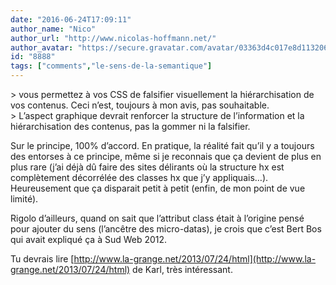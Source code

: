```yaml
---
date: "2016-06-24T17:09:11"
author_name: "Nico"
author_url: "http://www.nicolas-hoffmann.net/"
author_avatar: "https://secure.gravatar.com/avatar/03363d4c017e8d11320687f2efa722a0"
id: "8888"
tags: ["comments","le-sens-de-la-semantique"]
---
```

\> vous permettez à vos CSS de falsifier visuellement la hiérarchisation de vos contenus. Ceci nʼest, toujours à mon avis, pas souhaitable.  
\> Lʼaspect graphique devrait renforcer la structure de lʼinformation et la hiérarchisation des contenus, pas la gommer ni la falsifier.

Sur le principe, 100% d’accord. En pratique, la réalité fait qu’il y a toujours des entorses à ce principe, même si je reconnais que ça devient de plus en plus rare (j’ai déjà dû faire des sites délirants où la structure hx est complètement décorrélée des classes hx que j’y appliquais…). Heureusement que ça disparait petit à petit (enfin, de mon point de vue limité).

Rigolo d’ailleurs, quand on sait que l’attribut class était à l’origine pensé pour ajouter du sens (l’ancêtre des micro-datas), je crois que c’est Bert Bos qui avait expliqué ça à Sud Web 2012.

Tu devrais lire [http://www.la-grange.net/2013/07/24/html](http://www.la-grange.net/2013/07/24/html) de Karl, très intéressant.